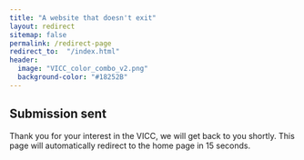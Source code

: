 ```yaml
---
title: "A website that doesn't exit"
layout: redirect
sitemap: false
permalink: /redirect-page
redirect_to:  "/index.html"
header:
  image: "VICC_color_combo_v2.png"
  background-color: "#18252B"
---
```


## Submission sent

Thank you for your interest in the VICC, we will get back to you shortly. This page will automatically redirect to the home page in 15 seconds.

